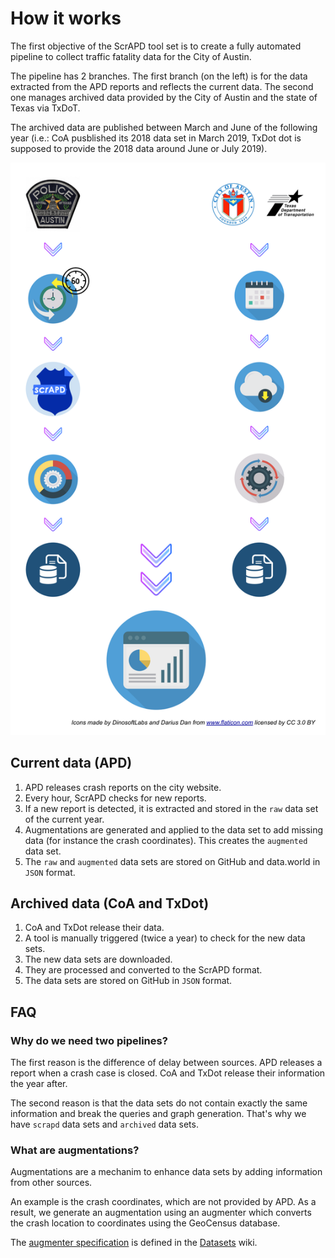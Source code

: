 # How it works

The first objective of the ScrAPD tool set is to create a fully automated pipeline to collect traffic fatality data for the City of Austin.

The pipeline has 2 branches. The first branch (on the left) is for the data extracted from the APD reports and reflects the current data. The second one manages archived data provided by the City of Austin and the state of Texas via TxDoT.

The archived data are published between March and June of the following year (i.e.: CoA pusblished its 2018 data set in March 2019, TxDot dot is supposed to provide the 2018 data around June or July 2019).



![pipelines](img/scrapd-pipelines.svg)

## Current data (APD)

1. APD releases crash reports on the city website.
2. Every hour, ScrAPD checks for new reports.
3. If a new report is detected, it is extracted and stored in the `raw` data set of the current year.
4. Augmentations are generated and applied to the data set to add missing data (for instance the crash coordinates). This creates the `augmented` data set.
5. The `raw` and `augmented` data sets are stored on GitHub and data.world in `JSON` format.

## Archived data (CoA and TxDot)

1. CoA and TxDot release their data.
2. A tool is manually triggered (twice a year) to check for the new data sets.
3. The new data sets are downloaded.
4. They are processed and converted to the ScrAPD format.
5. The data sets are stored on GitHub in `JSON` format.

## FAQ

### Why do we need two pipelines?

The first reason is the difference of delay between sources. APD releases a report when a crash case is closed. CoA and TxDot release their information the year after.

The second reason is that the data sets do not contain exactly the same information and break the queries and graph generation.  That's why we have `scrapd` data sets and `archived` data sets.

### What are augmentations?

Augmentations are a mechanim to enhance data sets by adding information from other sources.

An example is the crash coordinates, which are not provided by APD. As a result, we generate an augmentation using an augmenter which converts the crash location to coordinates using the GeoCensus database.

The [augmenter specification](https://github.com/scrapd/datasets/wiki/Augmenter-Importer-specification) is defined in the [Datasets](https://github.com/scrapd/datasets) wiki.
